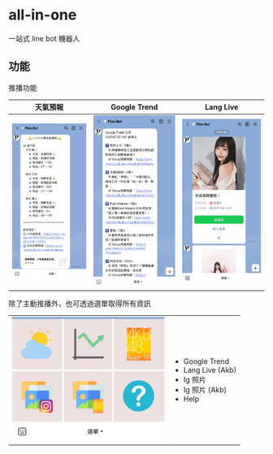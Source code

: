 # all-in-one

一站式 line bot 機器人

## 功能
推播功能
<table style="table-layout:fixed">
  <thead>
    <th>天氣預報</th>
    <th>Google Trend</th>
    <th>Lang Live</th>
  </thead>
  <tbody>
    <tr>
      <td><img src="https://github.com/PinXian53/all-in-one/blob/main/image/weather.jpg" alt="image"  width="250"></td>
      <td><img src="https://github.com/PinXian53/all-in-one/blob/main/image/google-trend.jpg" alt="image"  width="250"></td>
      <td><img src="https://github.com/PinXian53/all-in-one/blob/main/image/lang-live.jpg" alt="image"  width="250"></td>
    </tr>
    <!--<tr>
      <td>串接中央氣象局 api，每天早上 7 點發送天氣預報，起床便可知道當日天氣</td>
      <td>爬蟲 Google Trend，每天晚上 7 點發送當天搜尋趨勢，社會時事不漏接</td>
      <td>爬蟲 Lang Live，主撥開播立即通知，不錯過任何一場直播</td>
    </tr>-->
  </tbody>
</table>

除了主動推播外，也可透過選單取得所有資訊

<table>
  <tbody>
    <td><img src="https://github.com/PinXian53/all-in-one/blob/main/image/menu.jpg" alt="image"  width="300"></td>
    <td>
      <ul>
        <li>Google Trend</li>
        <li>Lang Live (Akb)</li>
        <li>Ig 照片</li>
        <li>Ig 照片 (Akb)</li>
        <li>Help</li>
      </ul>
    </td>
  </tbody>
</table>

